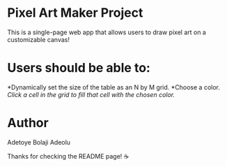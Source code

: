 # Pixel Art Maker Project
This is a single-page web app that allows users to draw pixel art on a customizable canvas!

# Users should be able to:
*Dynamically set the size of the table as an N by M grid.
*Choose a color.
*Click a cell in the grid to fill that cell with the chosen color.*

# Author
Adetoye Bolaji Adeolu

Thanks for checking the README page! :coffee:
